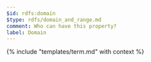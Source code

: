```yaml
---
$id: rdfs:domain
$type: rdfs/domain_and_range.md
comment: Who can have this property?
label: Domain
---
```


{% include "templates/term.md" with context %}
